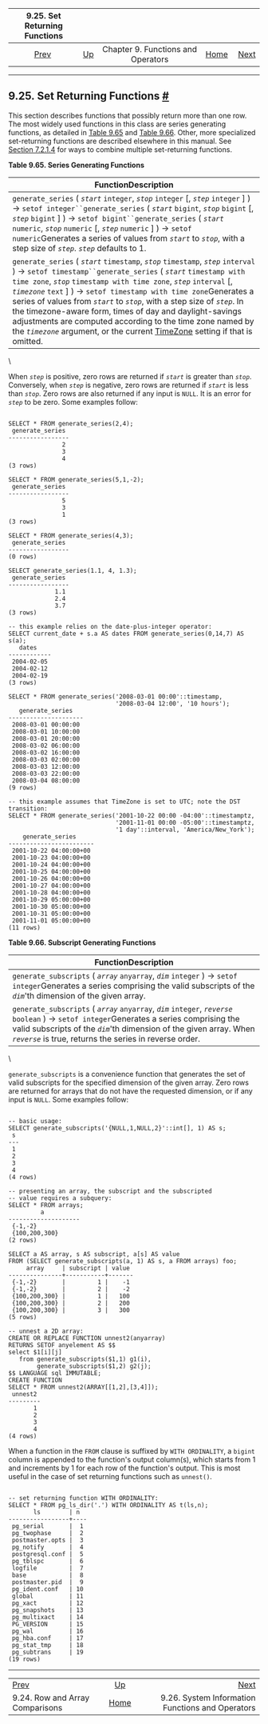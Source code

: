 <!--?xml version="1.0" encoding="UTF-8" standalone="no"?-->

|                     9.25. Set Returning Functions                     |                                                           |                                    |                                                       |                                                                                 |
| :-------------------------------------------------------------------: | :-------------------------------------------------------- | :--------------------------------: | ----------------------------------------------------: | ------------------------------------------------------------------------------: |
| [Prev](functions-comparisons.html "9.24. Row and Array Comparisons")  | [Up](functions.html "Chapter 9. Functions and Operators") | Chapter 9. Functions and Operators | [Home](index.html "PostgreSQL 17devel Documentation") |  [Next](functions-info.html "9.26. System Information Functions and Operators") |

***

## 9.25. Set Returning Functions [#](#FUNCTIONS-SRF)



This section describes functions that possibly return more than one row. The most widely used functions in this class are series generating functions, as detailed in [Table 9.65](functions-srf.html#FUNCTIONS-SRF-SERIES "Table 9.65. Series Generating Functions") and [Table 9.66](functions-srf.html#FUNCTIONS-SRF-SUBSCRIPTS "Table 9.66. Subscript Generating Functions"). Other, more specialized set-returning functions are described elsewhere in this manual. See [Section 7.2.1.4](queries-table-expressions.html#QUERIES-TABLEFUNCTIONS "7.2.1.4. Table Functions") for ways to combine multiple set-returning functions.

**Table 9.65. Series Generating Functions**

| FunctionDescription                                                                                                                                                                                                                                                                                                                                                                                                                                                                                                                                                                                                                    |
| -------------------------------------------------------------------------------------------------------------------------------------------------------------------------------------------------------------------------------------------------------------------------------------------------------------------------------------------------------------------------------------------------------------------------------------------------------------------------------------------------------------------------------------------------------------------------------------------------------------------------------------- |
| `generate_series` ( *`start`* `integer`, *`stop`* `integer` \[, *`step`* `integer` ] ) → `setof integer``generate_series` ( *`start`* `bigint`, *`stop`* `bigint` \[, *`step`* `bigint` ] ) → `setof bigint``generate_series` ( *`start`* `numeric`, *`stop`* `numeric` \[, *`step`* `numeric` ] ) → `setof numeric`Generates a series of values from *`start`* to *`stop`*, with a step size of *`step`*. *`step`* defaults to 1.                                                                                                                                                                                                 |
| `generate_series` ( *`start`* `timestamp`, *`stop`* `timestamp`, *`step`* `interval` ) → `setof timestamp``generate_series` ( *`start`* `timestamp with time zone`, *`stop`* `timestamp with time zone`, *`step`* `interval` \[, *`timezone`* `text` ] ) → `setof timestamp with time zone`Generates a series of values from *`start`* to *`stop`*, with a step size of *`step`*. In the timezone-aware form, times of day and daylight-savings adjustments are computed according to the time zone named by the *`timezone`* argument, or the current [TimeZone](runtime-config-client.html#GUC-TIMEZONE) setting if that is omitted. |

\


When *`step`* is positive, zero rows are returned if *`start`* is greater than *`stop`*. Conversely, when *`step`* is negative, zero rows are returned if *`start`* is less than *`stop`*. Zero rows are also returned if any input is `NULL`. It is an error for *`step`* to be zero. Some examples follow:

```

SELECT * FROM generate_series(2,4);
 generate_series
-----------------
               2
               3
               4
(3 rows)

SELECT * FROM generate_series(5,1,-2);
 generate_series
-----------------
               5
               3
               1
(3 rows)

SELECT * FROM generate_series(4,3);
 generate_series
-----------------
(0 rows)

SELECT generate_series(1.1, 4, 1.3);
 generate_series
-----------------
             1.1
             2.4
             3.7
(3 rows)

-- this example relies on the date-plus-integer operator:
SELECT current_date + s.a AS dates FROM generate_series(0,14,7) AS s(a);
   dates
------------
 2004-02-05
 2004-02-12
 2004-02-19
(3 rows)

SELECT * FROM generate_series('2008-03-01 00:00'::timestamp,
                              '2008-03-04 12:00', '10 hours');
   generate_series
---------------------
 2008-03-01 00:00:00
 2008-03-01 10:00:00
 2008-03-01 20:00:00
 2008-03-02 06:00:00
 2008-03-02 16:00:00
 2008-03-03 02:00:00
 2008-03-03 12:00:00
 2008-03-03 22:00:00
 2008-03-04 08:00:00
(9 rows)

-- this example assumes that TimeZone is set to UTC; note the DST transition:
SELECT * FROM generate_series('2001-10-22 00:00 -04:00'::timestamptz,
                              '2001-11-01 00:00 -05:00'::timestamptz,
                              '1 day'::interval, 'America/New_York');
    generate_series
------------------------
 2001-10-22 04:00:00+00
 2001-10-23 04:00:00+00
 2001-10-24 04:00:00+00
 2001-10-25 04:00:00+00
 2001-10-26 04:00:00+00
 2001-10-27 04:00:00+00
 2001-10-28 04:00:00+00
 2001-10-29 05:00:00+00
 2001-10-30 05:00:00+00
 2001-10-31 05:00:00+00
 2001-11-01 05:00:00+00
(11 rows)
```

**Table 9.66. Subscript Generating Functions**

| FunctionDescription                                                                                                                                                                                                                                                         |
| --------------------------------------------------------------------------------------------------------------------------------------------------------------------------------------------------------------------------------------------------------------------------- |
| `generate_subscripts` ( *`array`* `anyarray`, *`dim`* `integer` ) → `setof integer`Generates a series comprising the valid subscripts of the *`dim`*'th dimension of the given array.                                                                                   |
| `generate_subscripts` ( *`array`* `anyarray`, *`dim`* `integer`, *`reverse`* `boolean` ) → `setof integer`Generates a series comprising the valid subscripts of the *`dim`*'th dimension of the given array. When *`reverse`* is true, returns the series in reverse order. |

\


`generate_subscripts` is a convenience function that generates the set of valid subscripts for the specified dimension of the given array. Zero rows are returned for arrays that do not have the requested dimension, or if any input is `NULL`. Some examples follow:

```

-- basic usage:
SELECT generate_subscripts('{NULL,1,NULL,2}'::int[], 1) AS s;
 s
---
 1
 2
 3
 4
(4 rows)

-- presenting an array, the subscript and the subscripted
-- value requires a subquery:
SELECT * FROM arrays;
         a
--------------------
 {-1,-2}
 {100,200,300}
(2 rows)

SELECT a AS array, s AS subscript, a[s] AS value
FROM (SELECT generate_subscripts(a, 1) AS s, a FROM arrays) foo;
     array     | subscript | value
---------------+-----------+-------
 {-1,-2}       |         1 |    -1
 {-1,-2}       |         2 |    -2
 {100,200,300} |         1 |   100
 {100,200,300} |         2 |   200
 {100,200,300} |         3 |   300
(5 rows)

-- unnest a 2D array:
CREATE OR REPLACE FUNCTION unnest2(anyarray)
RETURNS SETOF anyelement AS $$
select $1[i][j]
   from generate_subscripts($1,1) g1(i),
        generate_subscripts($1,2) g2(j);
$$ LANGUAGE sql IMMUTABLE;
CREATE FUNCTION
SELECT * FROM unnest2(ARRAY[[1,2],[3,4]]);
 unnest2
---------
       1
       2
       3
       4
(4 rows)
```



When a function in the `FROM` clause is suffixed by `WITH ORDINALITY`, a `bigint` column is appended to the function's output column(s), which starts from 1 and increments by 1 for each row of the function's output. This is most useful in the case of set returning functions such as `unnest()`.

```

-- set returning function WITH ORDINALITY:
SELECT * FROM pg_ls_dir('.') WITH ORDINALITY AS t(ls,n);
       ls        | n
-----------------+----
 pg_serial       |  1
 pg_twophase     |  2
 postmaster.opts |  3
 pg_notify       |  4
 postgresql.conf |  5
 pg_tblspc       |  6
 logfile         |  7
 base            |  8
 postmaster.pid  |  9
 pg_ident.conf   | 10
 global          | 11
 pg_xact         | 12
 pg_snapshots    | 13
 pg_multixact    | 14
 PG_VERSION      | 15
 pg_wal          | 16
 pg_hba.conf     | 17
 pg_stat_tmp     | 18
 pg_subtrans     | 19
(19 rows)
```

***

|                                                                       |                                                           |                                                                                 |
| :-------------------------------------------------------------------- | :-------------------------------------------------------: | ------------------------------------------------------------------------------: |
| [Prev](functions-comparisons.html "9.24. Row and Array Comparisons")  | [Up](functions.html "Chapter 9. Functions and Operators") |  [Next](functions-info.html "9.26. System Information Functions and Operators") |
| 9.24. Row and Array Comparisons                                       |   [Home](index.html "PostgreSQL 17devel Documentation")   |                                9.26. System Information Functions and Operators |
